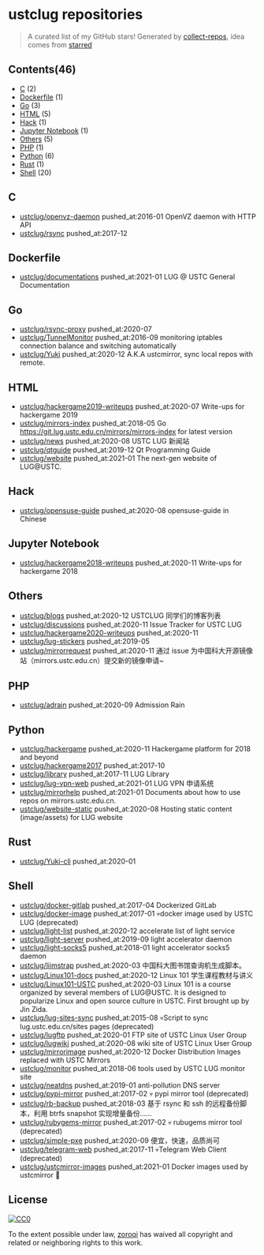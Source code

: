 # ustclug repositories


> A curated list of my GitHub stars!  Generated by [collect-repos](https://github.com/zoroqi/collect-repos), idea comes from [starred](https://github.com/maguowei/starred)  


## Contents(46)

- [C](#c) (2)
- [Dockerfile](#dockerfile) (1)
- [Go](#go) (3)
- [HTML](#html) (5)
- [Hack](#hack) (1)
- [Jupyter Notebook](#jupyter-notebook) (1)
- [Others](#others) (5)
- [PHP](#php) (1)
- [Python](#python) (6)
- [Rust](#rust) (1)
- [Shell](#shell) (20)

## C

- [ustclug/openvz-daemon](https://github.com/ustclug/openvz-daemon) pushed_at:2016-01 OpenVZ daemon with HTTP API
- [ustclug/rsync](https://github.com/ustclug/rsync) pushed_at:2017-12 

## Dockerfile

- [ustclug/documentations](https://github.com/ustclug/documentations) pushed_at:2021-01 LUG @ USTC General Documentation

## Go

- [ustclug/rsync-proxy](https://github.com/ustclug/rsync-proxy) pushed_at:2020-07 
- [ustclug/TunnelMonitor](https://github.com/ustclug/TunnelMonitor) pushed_at:2016-09 monitoring iptables connection balance and switching automatically
- [ustclug/Yuki](https://github.com/ustclug/Yuki) pushed_at:2020-12 A.K.A ustcmirror, sync local repos with remote.

## HTML

- [ustclug/hackergame2019-writeups](https://github.com/ustclug/hackergame2019-writeups) pushed_at:2020-07 Write-ups for hackergame 2019
- [ustclug/mirrors-index](https://github.com/ustclug/mirrors-index) pushed_at:2018-05 Go https://git.lug.ustc.edu.cn/mirrors/mirrors-index for latest version
- [ustclug/news](https://github.com/ustclug/news) pushed_at:2020-08 USTC LUG 新闻站
- [ustclug/qtguide](https://github.com/ustclug/qtguide) pushed_at:2019-12 Qt Programming Guide
- [ustclug/website](https://github.com/ustclug/website) pushed_at:2021-01 The next-gen website of LUG@USTC.

## Hack

- [ustclug/opensuse-guide](https://github.com/ustclug/opensuse-guide) pushed_at:2020-08 opensuse-guide in Chinese

## Jupyter Notebook

- [ustclug/hackergame2018-writeups](https://github.com/ustclug/hackergame2018-writeups) pushed_at:2020-11 Write-ups for hackergame 2018

## Others

- [ustclug/blogs](https://github.com/ustclug/blogs) pushed_at:2020-12 USTCLUG 同学们的博客列表
- [ustclug/discussions](https://github.com/ustclug/discussions) pushed_at:2020-11 Issue Tracker for USTC LUG
- [ustclug/hackergame2020-writeups](https://github.com/ustclug/hackergame2020-writeups) pushed_at:2020-11 
- [ustclug/lug-stickers](https://github.com/ustclug/lug-stickers) pushed_at:2019-05 
- [ustclug/mirrorrequest](https://github.com/ustclug/mirrorrequest) pushed_at:2020-11 通过 issue 为中国科大开源镜像站（mirrors.ustc.edu.cn）提交新的镜像申请~

## PHP

- [ustclug/adrain](https://github.com/ustclug/adrain) pushed_at:2020-09 Admission Rain

## Python

- [ustclug/hackergame](https://github.com/ustclug/hackergame) pushed_at:2020-11 Hackergame platform for 2018 and beyond
- [ustclug/hackergame2017](https://github.com/ustclug/hackergame2017) pushed_at:2017-10 
- [ustclug/library](https://github.com/ustclug/library) pushed_at:2017-11 LUG Library
- [ustclug/lug-vpn-web](https://github.com/ustclug/lug-vpn-web) pushed_at:2021-01 LUG VPN 申请系统
- [ustclug/mirrorhelp](https://github.com/ustclug/mirrorhelp) pushed_at:2021-01 Documents about how to use repos on mirrors.ustc.edu.cn.
- [ustclug/website-static](https://github.com/ustclug/website-static) pushed_at:2020-08 Hosting static content (image/assets) for LUG website

## Rust

- [ustclug/Yuki-cli](https://github.com/ustclug/Yuki-cli) pushed_at:2020-01 

## Shell

- [ustclug/docker-gitlab](https://github.com/ustclug/docker-gitlab) pushed_at:2017-04 Dockerized GitLab
- [ustclug/docker-image](https://github.com/ustclug/docker-image) pushed_at:2017-01 💀docker image used by USTC LUG (deprecated)
- [ustclug/light-list](https://github.com/ustclug/light-list) pushed_at:2020-12 accelerate list of light service
- [ustclug/light-server](https://github.com/ustclug/light-server) pushed_at:2019-09 light accelerator daemon
- [ustclug/light-socks5](https://github.com/ustclug/light-socks5) pushed_at:2018-01 light accelerator socks5 daemon
- [ustclug/liimstrap](https://github.com/ustclug/liimstrap) pushed_at:2020-03 中国科大图书馆查询机生成脚本。
- [ustclug/Linux101-docs](https://github.com/ustclug/Linux101-docs) pushed_at:2020-12 Linux 101 学生课程教材与讲义
- [ustclug/Linux101-USTC](https://github.com/ustclug/Linux101-USTC) pushed_at:2020-03 Linux 101 is a course organized by several members of LUG@USTC. It is designed to popularize Linux and open source culture in USTC. First brought up by Jin Zida.
- [ustclug/lug-sites-sync](https://github.com/ustclug/lug-sites-sync) pushed_at:2015-08 💀Script to sync lug.ustc.edu.cn/sites pages (deprecated)
- [ustclug/lugftp](https://github.com/ustclug/lugftp) pushed_at:2020-01 FTP site of USTC Linux User Group
- [ustclug/lugwiki](https://github.com/ustclug/lugwiki) pushed_at:2020-08 wiki site of USTC Linux User Group
- [ustclug/mirrorimage](https://github.com/ustclug/mirrorimage) pushed_at:2020-12 Docker Distribution Images replaced with USTC Mirrors
- [ustclug/monitor](https://github.com/ustclug/monitor) pushed_at:2018-06 tools used by USTC LUG monitor site
- [ustclug/neatdns](https://github.com/ustclug/neatdns) pushed_at:2019-01 anti-pollution DNS server
- [ustclug/pypi-mirror](https://github.com/ustclug/pypi-mirror) pushed_at:2017-02 💀 pypi mirror tool (deprecated)
- [ustclug/rb-backup](https://github.com/ustclug/rb-backup) pushed_at:2018-03 基于 rsync 和 ssh 的远程备份脚本，利用 btrfs snapshot 实现增量备份……
- [ustclug/rubygems-mirror](https://github.com/ustclug/rubygems-mirror) pushed_at:2017-02 💀 rubugems mirror tool (deprecated)
- [ustclug/simple-pxe](https://github.com/ustclug/simple-pxe) pushed_at:2020-09 便宜，快速，品质尚可
- [ustclug/telegram-web](https://github.com/ustclug/telegram-web) pushed_at:2017-11 💀Telegram Web Client (deprecated)
- [ustclug/ustcmirror-images](https://github.com/ustclug/ustcmirror-images) pushed_at:2021-01 Docker images used by ustcmirror :rocket:


## License

[![CC0](http://mirrors.creativecommons.org/presskit/buttons/88x31/svg/cc-zero.svg)](https://creativecommons.org/publicdomain/zero/1.0/)

To the extent possible under law, [zoroqi](https://github.com/zoroqi) has waived all copyright and related or neighboring rights to this work.
